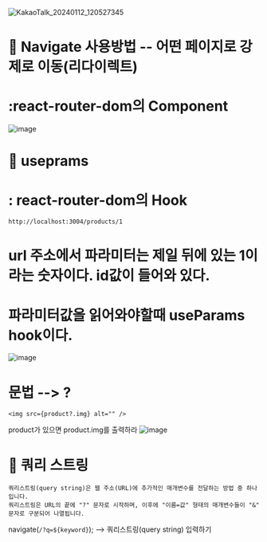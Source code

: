 
![KakaoTalk_20240112_120527345](https://github.com/hyunju960429/React/assets/145514544/6fcec773-855d-455b-8e68-1818a90ef3ce)

# 🍎 Navigate 사용방법 -- 어떤 페이지로 강제로 이동(리다이렉트)
# :react-router-dom의 Component

![image](https://github.com/hyunju960429/React/assets/145514544/df5b2857-b6bc-4b0c-9a22-097d511ce806)


# 🍌 useprams
# : react-router-dom의 Hook

```
http://localhost:3004/products/1
```

# url 주소에서 파라미터는 제일 뒤에 있는 1이라는 숫자이다. id값이 들어와 있다.
# 파라미터값을 읽어와야할때 useParams hook이다.

![image](https://github.com/hyunju960429/React/assets/145514544/fc250c66-17ec-4f0b-a364-cc1b2f52f38b)



# 문법 --> ?

```
<img src={product?.img} alt="" />
```

product가 있으면 product.img를 출력하라
![image](https://github.com/hyunju960429/React/assets/145514544/87b2708e-7b1e-449d-8d0e-2bde48008f2c)


# 🍊  쿼리 스트링

```
쿼리스트링(query string)은 웹 주소(URL)에 추가적인 매개변수를 전달하는 방법 중 하나입니다.
쿼리스트링은 URL의 끝에 "?" 문자로 시작하며, 이후에 "이름=값" 형태의 매개변수들이 "&" 문자로 구분되어 나열됩니다.
```

navigate(`/?q=${keyword}`); --> 쿼리스트링(query string) 입력하기
